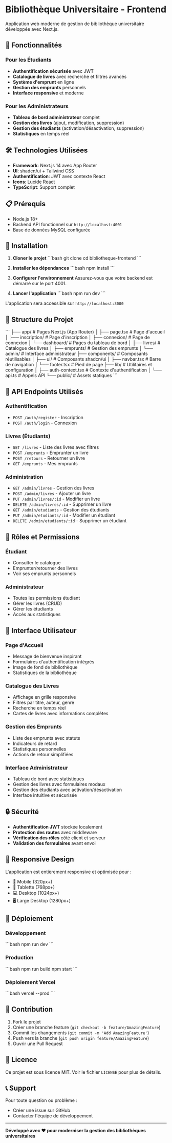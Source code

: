# Bibliothèque Universitaire - Frontend

Application web moderne de gestion de bibliothèque universitaire développée avec Next.js.

## 🚀 Fonctionnalités

### Pour les Étudiants
- **Authentification sécurisée** avec JWT
- **Catalogue de livres** avec recherche et filtres avancés
- **Système d'emprunt** en ligne
- **Gestion des emprunts** personnels
- **Interface responsive** et moderne

### Pour les Administrateurs
- **Tableau de bord administrateur** complet
- **Gestion des livres** (ajout, modification, suppression)
- **Gestion des étudiants** (activation/désactivation, suppression)
- **Statistiques** en temps réel

## 🛠️ Technologies Utilisées

- **Framework**: Next.js 14 avec App Router
- **UI**: shadcn/ui + Tailwind CSS
- **Authentification**: JWT avec contexte React
- **Icons**: Lucide React
- **TypeScript**: Support complet

## 📋 Prérequis

- Node.js 18+ 
- Backend API fonctionnel sur `http://localhost:4001`
- Base de données MySQL configurée

## 🚀 Installation

1. **Cloner le projet**
\`\`\`bash
git clone <votre-repo>
cd bibliotheque-frontend
\`\`\`

2. **Installer les dépendances**
\`\`\`bash
npm install
\`\`\`

3. **Configurer l'environnement**
Assurez-vous que votre backend est démarré sur le port 4001.

4. **Lancer l'application**
\`\`\`bash
npm run dev
\`\`\`

L'application sera accessible sur `http://localhost:3000`

## 📁 Structure du Projet

\`\`\`
├── app/                          # Pages Next.js (App Router)
│   ├── page.tsx                 # Page d'accueil
│   ├── inscription/             # Page d'inscription
│   ├── connexion/               # Page de connexion
│   └── dashboard/               # Pages du tableau de bord
│       ├── livres/              # Catalogue des livres
│       ├── emprunts/            # Gestion des emprunts
│       └── admin/               # Interface administrateur
├── components/                   # Composants réutilisables
│   ├── ui/                      # Composants shadcn/ui
│   ├── navbar.tsx               # Barre de navigation
│   └── footer.tsx               # Pied de page
├── lib/                         # Utilitaires et configuration
│   ├── auth-context.tsx         # Contexte d'authentification
│   └── api.ts                   # Appels API
└── public/                      # Assets statiques
\`\`\`

## 🔗 API Endpoints Utilisés

### Authentification
- `POST /auth/register` - Inscription
- `POST /auth/login` - Connexion

### Livres (Étudiants)
- `GET /livres` - Liste des livres avec filtres
- `POST /emprunts` - Emprunter un livre
- `POST /retours` - Retourner un livre
- `GET /emprunts` - Mes emprunts

### Administration
- `GET /admin/livres` - Gestion des livres
- `POST /admin/livres` - Ajouter un livre
- `PUT /admin/livres/:id` - Modifier un livre
- `DELETE /admin/livres/:id` - Supprimer un livre
- `GET /admin/etudiants` - Gestion des étudiants
- `PUT /admin/etudiants/:id` - Modifier un étudiant
- `DELETE /admin/etudiants/:id` - Supprimer un étudiant

## 👥 Rôles et Permissions

### Étudiant
- Consulter le catalogue
- Emprunter/retourner des livres
- Voir ses emprunts personnels

### Administrateur
- Toutes les permissions étudiant
- Gérer les livres (CRUD)
- Gérer les étudiants
- Accès aux statistiques

## 🎨 Interface Utilisateur

### Page d'Accueil
- Message de bienvenue inspirant
- Formulaires d'authentification intégrés
- Image de fond de bibliothèque
- Statistiques de la bibliothèque

### Catalogue des Livres
- Affichage en grille responsive
- Filtres par titre, auteur, genre
- Recherche en temps réel
- Cartes de livres avec informations complètes

### Gestion des Emprunts
- Liste des emprunts avec statuts
- Indicateurs de retard
- Statistiques personnelles
- Actions de retour simplifiées

### Interface Administrateur
- Tableau de bord avec statistiques
- Gestion des livres avec formulaires modaux
- Gestion des étudiants avec activation/désactivation
- Interface intuitive et sécurisée

## 🔒 Sécurité

- **Authentification JWT** stockée localement
- **Protection des routes** avec middleware
- **Vérification des rôles** côté client et serveur
- **Validation des formulaires** avant envoi

## 📱 Responsive Design

L'application est entièrement responsive et optimisée pour :
- 📱 Mobile (320px+)
- 📱 Tablette (768px+)
- 💻 Desktop (1024px+)
- 🖥️ Large Desktop (1280px+)

## 🚀 Déploiement

### Développement
\`\`\`bash
npm run dev
\`\`\`

### Production
\`\`\`bash
npm run build
npm start
\`\`\`

### Déploiement Vercel
\`\`\`bash
vercel --prod
\`\`\`

## 🤝 Contribution

1. Fork le projet
2. Créer une branche feature (`git checkout -b feature/AmazingFeature`)
3. Commit les changements (`git commit -m 'Add AmazingFeature'`)
4. Push vers la branche (`git push origin feature/AmazingFeature`)
5. Ouvrir une Pull Request

## 📄 Licence

Ce projet est sous licence MIT. Voir le fichier `LICENSE` pour plus de détails.

## 📞 Support

Pour toute question ou problème :
- Créer une issue sur GitHub
- Contacter l'équipe de développement

---

**Développé avec ❤️ pour moderniser la gestion des bibliothèques universitaires**
